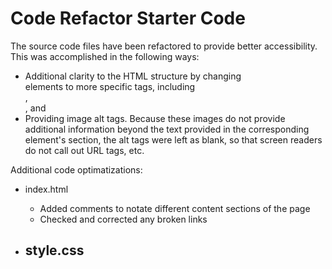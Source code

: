 # Code Refactor Starter Code

The source code files have been refactored to provide better accessibility. This was accomplished in the following ways:
- Additional clarity to the HTML structure by changing <div> elements to more specific tags, including <nav>, <section>, and <article>
- Providing image alt tags. Because these images do not provide additional information beyond the text provided in the corresponding element's section, the alt tags were left as blank, so that screen readers do not call out URL tags, etc.

Additional code optimatizations:
- index.html
    - Added comments to notate different content sections of the page
    - Checked and corrected any broken links

- style.css
    - 